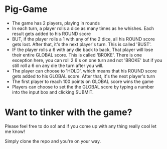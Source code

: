# Pig-Game
- The game has 2 players, playing in rounds
- In each turn, a player rolls a dice as many times as he whishes. Each result gets added to his ROUND score
- BUT, if the player rolls a 1 with any of the 2 dice, all his ROUND score gets lost. After that, it's the next player's turn. This is called 'BUST'.
- IF the player rolls a 6 with any die back to back, That player will lose their entire GLOBAL score. This is called 'BROKE'. There is one exception here, you can roll 2 6's on one turn and not 'BROKE' but if you still roll a 6 on any die the turn after you will.
- The player can choose to 'HOLD', which means that his ROUND score gets added to his GLOBAL score. After that, it's the next player's turn
- The first player to reach 100 points on GLOBAL score wins the game
- Players can choose to set the the GLOBAL score by typing a number into the input box and clicking SUBMIT.

# Want to tinker with the game?

Please feel free to do so! and if you come up with any thing really cool let me know!

Simply clone the repo and you're on your way.
